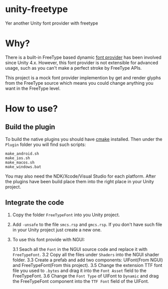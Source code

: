 # unity-freetype
Yer another Unity font provider with freetype

# Why?

There is a built-in FreeType based dynamic [font provider](https://docs.unity3d.com/ScriptReference/Font.html) has been involved since Unity 4.x.
However, this font provider is not extensible for advanced usage, such as you can't make a perfect stroke by FreeType APIs.

This project is a mock font provider implemention by get and render glyphs from the FreeType source which means you could change anything you want in the FreeType level.

# How to use?

## Build the plugin

To build the native plugins you should have [cmake](https://cmake.org/) installed. Then under the `Plugin` folder you will find such scripts:

    make_android.sh
    make_ios.sh
    make_macos.sh
    make_windows.bat
    
You may also need the NDK/Xcode/Visual Studio for each platform. After the plugins have been build place them into the right place in your Unity project.

## Integrate the code

1. Copy the folder `FreeTypeFont` into you Unity project.
2. Add `-unsafe` to the file `smcs.rsp` and `gmcs.rsp`. If you don't have such file in your Unity project just create a new one.
3. To use this font provide with NGUI:

    3.1 Seach all the `Font` in the NGUI source code and replace it with `FreeTypeFont`.
    3.2 Copy all the files under `Shaders` into the NGUI shader folder.
    3.3 Create a prefab and add two components: UIFont(From NGUI) and FreeTypeFont(From this project).
    3.5 Change the extension TTF font file you used to `.bytes` and drag it into the `Font Asset` field to the FreeTypeFont.
    3.6 Change the `Font Type` of UIFont to `Dynamic` and drag the FreeTypeFont component into the `TTF Font` field of the UIFont.
    
